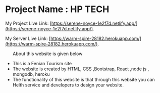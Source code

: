 # Project Name : HP TECH


My Project Live Link: [https://serene-noyce-1e2f7d.netlify.app/](https://serene-noyce-1e2f7d.netlify.app/).

My Server Live Link: [https://warm-spire-28182.herokuapp.com/](https://warm-spire-28182.herokuapp.com/).

<ul>
<p>About this website is given below</p>
            <li>This is a Fenian Tourism site</li>
            <li>The website is created by HTML, CSS ,Bootstrap, React ,node js , mongodb, heroku</li>
            <li>The functionality of this website is that through this website you can Helth service and developers to design your website.</li>
        </ul>


